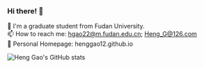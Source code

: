 ### Hi there! 👋

🔭 I'm a graduate student from Fudan University. \
📫 How to reach me: hgao22@m.fudan.edu.cn; Heng_G@126.com    
:key: Personal Homepage: henggao12.github.io
<!--
**HengGao12/HengGao12** is a ✨ _special_ ✨ repository because its `README.md` (this file) appears on your GitHub profile.

- 🔭 I'm a graduate student from Fudan University
- 🤔 I’m currently working on Out-of-Distribution Detection and Generalization
- 📫 How to reach me: hgao22@m.fudan.edu.cn
-->
![Heng Gao's GitHub stats](https://github-readme-stats.vercel.app/api?username=HengGao12&show_icons=true&theme=radical)
